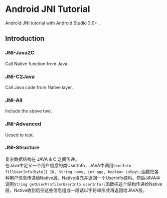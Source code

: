# Android JNI Tutorial
Android JNI tutorial with Android Studio 3.0+ .

## Introduction 
### JNI-Java2C   
Call Native function from Java.   
### JNI-C2Java
Call Java code from Native layer.  
### JNI-All
Include the above two.   
### JNI-Advanced
Uesed to test.   
### JNI-Structure
复杂数据结构在 JAVA & C 之间传递。   
在Java中定义一个用户信息的类UserInfo，JAVA中调用`UserInfo fillUserInfo(byte[] ID, String name, int age, boolean isBoy);`函数把各种用户信息传递给Native层，Native填充并返回一个UserInfo结构。然后JAVA中调用`String getUserProfile(UserInfo userInfo);`函数把这个结构传递给Native层，Native收到后把这些信息组成一段话以字符串形式再返回给JAVA层。   
